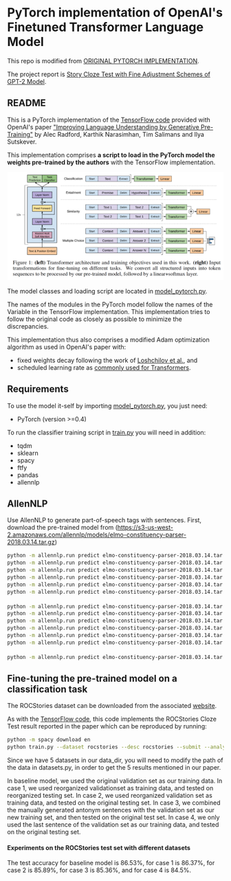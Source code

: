 # PyTorch implementation of OpenAI's Finetuned Transformer Language Model

This repo is modified from [ORIGINAL PYTORCH IMPLEMENTATION](https://github.com/huggingface/pytorch-openai-transformer-lm). 

The project report is [Story Cloze Test with Fine Adjustment Schemes of GPT-2 Model](https://github.com/wangxizhe2017/nlp_project/blob/master/Story%20Cloze%20Test%20with%20Fine%20AdjustmentSchemes%20of%20GPT-2%20Model.pdf).

## README

This is a PyTorch implementation of the [TensorFlow code](https://github.com/openai/finetune-transformer-lm) provided with OpenAI's paper ["Improving Language Understanding by Generative Pre-Training"](https://blog.openai.com/language-unsupervised/) by Alec Radford, Karthik Narasimhan, Tim Salimans and Ilya Sutskever.

This implementation comprises **a script to load in the PyTorch model the weights pre-trained by the authors** with the TensorFlow implementation.

![Transformer Language Model](assets/ftlm.png)

The model classes and loading script are located in [model_pytorch.py](model_pytorch.py).

The names of the modules in the PyTorch model follow the names of the Variable in the TensorFlow implementation. This implementation tries to follow the original code as closely as possible to minimize the discrepancies.

This implementation thus also comprises a modified Adam optimization algorithm as used in OpenAI's paper with:
- fixed weights decay following the work of [Loshchilov et al.](https://arxiv.org/abs/1711.05101), and
- scheduled learning rate as [commonly used for Transformers](http://nlp.seas.harvard.edu/2018/04/03/attention.html#optimizer).

## Requirements
To use the model it-self by importing [model_pytorch.py](model_pytorch.py), you just need:
- PyTorch (version >=0.4)

To run the classifier training script in [train.py](train.py) you will need in addition:
- tqdm
- sklearn
- spacy
- ftfy
- pandas
- allennlp

## AllenNLP
Use AllenNLP to generate part-of-speech tags with sentences.
First, download the pre-trained model from (https://s3-us-west-2.amazonaws.com/allennlp/models/elmo-constituency-parser-2018.03.14.tar.gz)
```bash
python -m allennlp.run predict elmo-constituency-parser-2018.03.14.tar.gz orig_data/test_sentence_1.json --predictor=constituency-parser --output-file parsed_data/test_sentence_1.txt --batch-size 128 --cuda-device 0
python -m allennlp.run predict elmo-constituency-parser-2018.03.14.tar.gz orig_data/test_sentence_2.json --predictor=constituency-parser --output-file parsed_data/test_sentence_2.txt --batch-size 128 --cuda-device 0
python -m allennlp.run predict elmo-constituency-parser-2018.03.14.tar.gz orig_data/test_sentence_3.json --predictor=constituency-parser --output-file parsed_data/test_sentence_3.txt --batch-size 128 --cuda-device 0
python -m allennlp.run predict elmo-constituency-parser-2018.03.14.tar.gz orig_data/test_sentence_4.json --predictor=constituency-parser --output-file parsed_data/test_sentence_4.txt --batch-size 128 --cuda-device 0
python -m allennlp.run predict elmo-constituency-parser-2018.03.14.tar.gz orig_data/test_sentence_5_op1.json --predictor=constituency-parser --output-file parsed_data/test_sentence_5_op1.txt --batch-size 128 --cuda-device 0
python -m allennlp.run predict elmo-constituency-parser-2018.03.14.tar.gz orig_data/test_sentence_5_op2.json --predictor=constituency-parser --output-file parsed_data/test_sentence_5_op2.txt --batch-size 128 --cuda-device 0

python -m allennlp.run predict elmo-constituency-parser-2018.03.14.tar.gz orig_data/val_sentence_1.json --predictor=constituency-parser --output-file parsed_data/val_sentence_1.txt --batch-size 128 --cuda-device 0
python -m allennlp.run predict elmo-constituency-parser-2018.03.14.tar.gz orig_data/val_sentence_2.json --predictor=constituency-parser --output-file parsed_data/val_sentence_2.txt --batch-size 128 --cuda-device 0
python -m allennlp.run predict elmo-constituency-parser-2018.03.14.tar.gz orig_data/val_sentence_3.json --predictor=constituency-parser --output-file parsed_data/val_sentence_3.txt --batch-size 128 --cuda-device 0
python -m allennlp.run predict elmo-constituency-parser-2018.03.14.tar.gz orig_data/val_sentence_4.json --predictor=constituency-parser --output-file parsed_data/val_sentence_4.txt --batch-size 128 --cuda-device 0
python -m allennlp.run predict elmo-constituency-parser-2018.03.14.tar.gz orig_data/val_sentence_5_op1.json --predictor=constituency-parser --output-file parsed_data/val_sentence_5_op1.txt --batch-size 128 --cuda-device 0
python -m allennlp.run predict elmo-constituency-parser-2018.03.14.tar.gz orig_data/val_sentence_5_op2.json --predictor=constituency-parser --output-file parsed_data/val_sentence_5_op2.txt --batch-size 128 --cuda-device 0

python -m allennlp.run predict elmo-constituency-parser-2018.03.14.tar.gz orig_data/train_sentence_5.json --predictor=constituency-parser --output-file parsed_data/train_sentence_5.txt --batch-size 128 --cuda-device 0
```


## Fine-tuning the pre-trained model on a classification task
The ROCStories dataset can be downloaded from the associated [website](http://cs.rochester.edu/nlp/rocstories/).

As with the [TensorFlow code](https://github.com/openai/finetune-transformer-lm), this code implements the ROCStories Cloze Test result reported in the paper which can be reproduced by running:

```bash
python -m spacy download en
python train.py --dataset rocstories --desc rocstories --submit --analysis --data_dir data
```

Since we have 5 datasets in our data_dir, you will need to modify the path of the data in datasets.py, in order to get the 5 results mentioned in our paper.

In baseline model, we used the original validation set as our training data. In case 1, we used reorganized validationset as training data, and tested on reorganized testing set. In case 2, we used reorganized validation set as training data, and tested on the original testing set. In case 3, we combined the manually generated antonym sentences with the validation set as our new training set, and then tested on the original test set. In case 4, we only used the last sentence of the validation set as our training data, and tested on the original testing set.

#### Experiments on the ROCStories test set with different datasets
The test accuracy for baseline model is 86.53%, for case 1 is 86.37%, for case 2 is 85.89%, for case 3 is 85.36%, and for case 4 is 84.5%.


